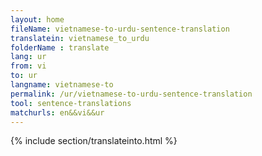 ```yaml
---
layout: home
fileName: vietnamese-to-urdu-sentence-translation
translatein: vietnamese_to_urdu
folderName : translate
lang: ur
from: vi
to: ur
langname: vietnamese-to
permalink: /ur/vietnamese-to-urdu-sentence-translation
tool: sentence-translations
matchurls: en&&vi&&ur
---
```

{% include section/translateinto.html %}
